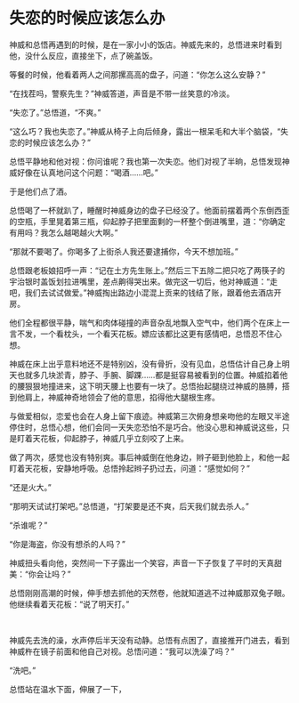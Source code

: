 # 失恋的时候应该怎么办

神威和总悟再遇到的时候，是在一家小小的饭店。神威先来的，总悟进来时看到他，没什么反应，直接坐下，点了碗盖饭。

等餐的时候，他看着两人之间那摞高高的盘子，问道：“你怎么这么安静？”

“在找茬吗，警察先生？”神威答道，声音是不带一丝笑意的冷淡。

“失恋了。”总悟道，“不爽。”

“这么巧？我也失恋了。”神威从椅子上向后倾身，露出一根呆毛和大半个脑袋，“失恋的时候应该怎么办？”

总悟平静地和他对视：你问谁呢？我也第一次失恋。他们对视了半晌，总悟发现神威好像在认真地问这个问题：“喝酒……吧。”

于是他们点了酒。

总悟喝了一杯就趴了，睡醒时神威身边的盘子已经没了。他面前摆着两个东倒西歪的空瓶，手里晃着第三瓶，仰起脖子把里面剩的一杯整个倒进嘴里，道：“你确定有用吗？我怎么越喝越火大啊。”

“那就不要喝了。你喝多了上街杀人我还要逮捕你，今天不想加班。”

总悟跟老板娘招呼一声：“记在土方先生账上。”然后三下五除二把只吃了两筷子的宇治银时盖饭划拉进嘴里，差点齁得哭出来。做完这一切后，他对神威道：“走吧，我们去试试做爱。”神威掏出路边小混混上贡来的钱结了账，跟着他去酒店开房。

他们全程都很平静，喘气和肉体碰撞的声音杂乱地飘入空气中，他们两个在床上一言不发，一个看枕头，一个看天花板。嫖应该都比这更有感情吧，总悟忍不住心想。

神威在床上出乎意料地还不是特别凶，没有骨折，没有见血，总悟估计自己身上明天也就多几块淤青，脖子、手腕、脚踝……都是挺容易被看到的位置。神威掐着他的腰狠狠地撞进来，这下明天腰上也要有一块了。总悟抬起腿绕过神威的胳膊，搭到他肩上，神威神奇地领会了他的意思，掐得他大腿根生疼。

与做爱相似，恋爱也会在人身上留下痕迹。神威第三次俯身想亲吻他的左眼又半途停住时，总悟心想，他们会同一天失恋恐怕不是巧合。他没心思和神威说这些，只是盯着天花板，仰起脖子，神威几乎立刻咬了上来。

做了两次，感觉也没有特别爽。事后神威倒在他身边，辫子砸到他脸上，和他一起盯着天花板，安静地呼吸。总悟拎起辫子扔过去，问道：“感觉如何？”

“还是火大。”

“那明天试试打架吧。”总悟道，“打架要是还不爽，后天我们就去杀人。”

“杀谁呢？”

“你是海盗，你没有想杀的人吗？”

神威扭头看向他，突然间一下子露出一个笑容，声音一下子恢复了平时的天真甜美：“你会让吗？”

总悟刚刚高潮的时候，伸手想去抓他的天然卷，他就知道逃不过神威那双兔子眼。他继续看着天花板：“说了明天打。”

<br>

神威先去洗的澡，水声停后半天没有动静。总悟有点困了，直接推开门进去，看到神威杵在镜子前面和他自己对视。总悟问道：“我可以洗澡了吗？”

“洗吧。”

总悟站在温水下面，伸展了一下，
